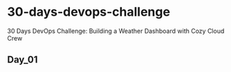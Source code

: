 # 30-days-devops-challenge
30 Days DevOps Challenge: Building a Weather Dashboard with Cozy Cloud Crew
## Day_01 

